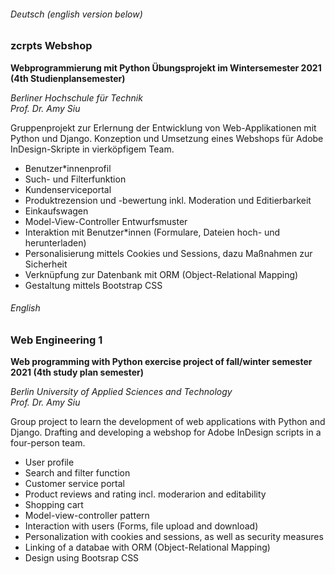 ###### Deutsch (english version below)

### zcrpts Webshop
**Webprogrammierung mit Python Übungsprojekt im Wintersemester 2021 (4th Studienplansemester)**

*Berliner Hochschule für Technik*  
*Prof. Dr. Amy Siu*

Gruppenprojekt zur Erlernung der Entwicklung von Web-Applikationen mit Python und Django. Konzeption und Umsetzung eines Webshops für Adobe InDesign-Skripte in vierköpfigem Team.
- Benutzer*innenprofil
- Such- und Filterfunktion
- Kundenserviceportal
- Produktrezension und -bewertung inkl. Moderation und Editierbarkeit
- Einkaufswagen
- Model-View-Controller Entwurfsmuster
- Interaktion mit Benutzer*innen (Formulare, Dateien hoch- und herunterladen)
- Personalisierung mittels Cookies und Sessions, dazu Maßnahmen zur Sicherheit
- Verknüpfung zur Datenbank mit ORM (Object-Relational Mapping)
- Gestaltung mittels Bootstrap CSS



###### English

### Web Engineering 1
**Web programming with Python exercise project of fall/winter semester 2021 (4th study plan semester)**

*Berlin University of Applied Sciences and Technology*  
*Prof. Dr. Amy Siu*

Group project to learn the development of web applications with Python and Django. Drafting and developing a webshop for Adobe InDesign scripts in a four-person team.
- User profile
- Search and filter function
- Customer service portal
- Product reviews and rating incl. moderarion and editability
- Shopping cart
- Model-view-controller pattern
- Interaction with users (Forms, file upload and download)
- Personalization with cookies and sessions, as well as security measures
- Linking of a databae with ORM (Object-Relational Mapping)
- Design using Bootsrap CSS
